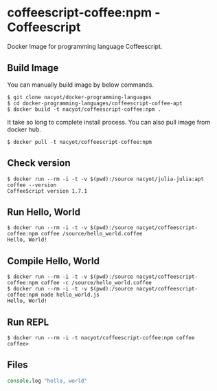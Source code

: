 # coffeescript-coffee:npm - Coffeescript

Docker Image for programming language Coffeescript.

## Build Image

You can manually build image by below commands.

```
$ git clone nacyot/docker-programming-languages
$ cd docker-programming-languages/coffeescript-coffee-apt
$ docker build -t nacyot/coffeescript-coffee:npm .
```

It take so long to complete install process. You can also pull image from docker hub.

```
$ docker pull -t nacyot/coffeescript-coffee:npm
```

## Check version

```
$ docker run --rm -i -t -v $(pwd):/source nacyot/julia-julia:apt coffee --version
CoffeeScript version 1.7.1
```

## Run Hello, World

```
$ docker run --rm -i -t -v $(pwd):/source nacyot/coffeescript-coffee:npm coffee /source/hello_world.coffee
Hello, World!
```

## Compile Hello, World

```
$ docker run --rm -i -t -v $(pwd):/source nacyot/coffeescript-coffee:npm coffee -c /source/hello_world.coffee
$ docker run --rm -i -t -v $(pwd):/source nacyot/coffeescript-coffee:npm node hello_world.js
Hello, World!
```

## Run REPL

```
$ docker run --rm -i -t nacyot/coffeescript-coffee:npm coffee
coffee> 
```

## Files

```coffee
console.log "hello, world"
```
